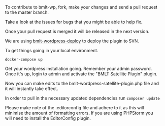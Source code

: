 To contribute to bmlt-wp, fork, make your changes and send a pull request to the master branch.

Take a look at the issues for bugs that you might be able to help fix.

Once your pull request is merged it will be released in the next version.

We are using [bmlt-wordpress-deploy](https://github.com/bmlt-enabled/bmlt-wordpress-deploy/blob/main/README.md) to deploy the plugin to SVN.

To get things going in your local environment.

`docker-compose up`

Get your wordpress installation going.  Remember your admin password.  Once it's up, login to admin and activate the "BMLT Satellite Plugin" plugin.

Now you can make edits to the bmlt-wordpress-satellite-plugin.php file and it will instantly take effect.

In order to pull in the necessary updated dependencies run `composer update`

Please make note of the .editorconfig file and adhere to it as this will minimise the amount of formatting errors.  If you are using PHPStorm you will need to install the EditorConfig plugin.

